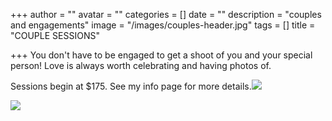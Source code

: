 +++
author = ""
avatar = ""
categories = []
date = ""
description = "couples and engagements"
image = "/images/couples-header.jpg"
tags = []
title = "COUPLE SESSIONS"

+++
You don't have to be engaged to get a shoot of you and your special person!  Love is always worth celebrating and having photos of.

Sessions begin at $175.  See my info page for more details.![](/images/tampa-couples-engagements.jpg)

![](/images/tampa-couples-engagement-photographer.jpg)